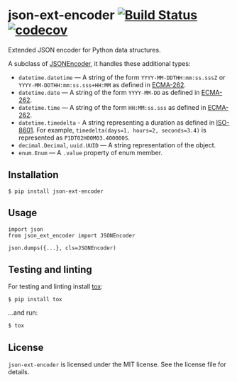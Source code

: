 # json-ext-encoder [![Build Status](https://travis-ci.org/Gr1N/json-ext-encoder.svg?branch=master)](https://travis-ci.org/Gr1N/json-ext-encoder) [![codecov](https://codecov.io/gh/Gr1N/json-ext-encoder/branch/master/graph/badge.svg)](https://codecov.io/gh/Gr1N/json-ext-encoder)

Extended JSON encoder for Python data structures.

A subclass of [JSONEncoder](https://docs.python.org/3/library/json.html#json.JSONEncoder), it handles these additional types:

- `datetime.datetime` — A string of the form `YYYY-MM-DDTHH:mm:ss.sssZ` or `YYYY-MM-DDTHH:mm:ss.sss+HH:MM` as defined in [ECMA-262](https://www.ecma-international.org/ecma-262/5.1/#sec-15.9.1.15).
- `datetime.date` — A string of the form `YYYY-MM-DD` as defined in [ECMA-262](https://www.ecma-international.org/ecma-262/5.1/#sec-15.9.1.15).
- `datetime.time` — A string of the form `HH:MM:ss.sss` as defined in [ECMA-262](https://www.ecma-international.org/ecma-262/5.1/#sec-15.9.1.15).
- `datetime.timedelta` - A string representing a duration as defined in [ISO-8601](https://www.iso.org/iso-8601-date-and-time-format.html). For example, `timedelta(days=1, hours=2, seconds=3.4)` is represented as `P1DT02H00M03.400000S`.
- `decimal.Decimal`, `uuid.UUID` — A string representation of the object.
- `enum.Enum` — A `.value` property of enum member.

## Installation

    $ pip install json-ext-encoder

## Usage

    import json
    from json_ext_encoder import JSONEncoder

    json.dumps({...}, cls=JSONEncoder)

## Testing and linting

For testing and linting install [tox](http://tox.readthedocs.io):

    $ pip install tox

...and run:

    $ tox

## License

`json-ext-encoder` is licensed under the MIT license. See the license file for details.
